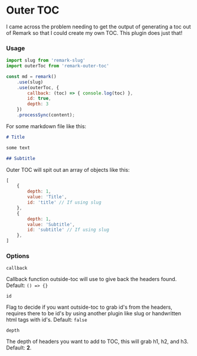 # Outer TOC

I came across the problem needing to get the output of generating a toc out of Remark so that I could create my own TOC. This plugin does just that!


### Usage

```js
import slug from 'remark-slug'
import outerToc from 'remark-outer-toc'

const md = remark()
    .use(slug)
    .use(outerToc, {
        callback: (toc) => { console.log(toc) },
        id: true,
        depth: 3
    })
    .processSync(content);
```

For some markdown file like this:

```md
# Title

some text

## Subtitle
```

Outer TOC will spit out an array of objects like this:

```js
[
    {
        depth: 1,
        value: 'Title',
        id: 'title' // If using slug
    },
    {
        depth: 1,
        value: 'Subtitle',
        id: 'subtitle' // If using slug
    },
]
```

### Options

`callback`

Callback function outside-toc will use to give back the headers found. Default: `() => {}`

`id`

Flag to decide if you want outside-toc to grab id's from the headers, requires there to be id's by using another plugin like slug or handwritten html tags with id's. Default: `false`

`depth`

The depth of headers you want to add to TOC, this will grab h1, h2, and h3. Default: **2**.
